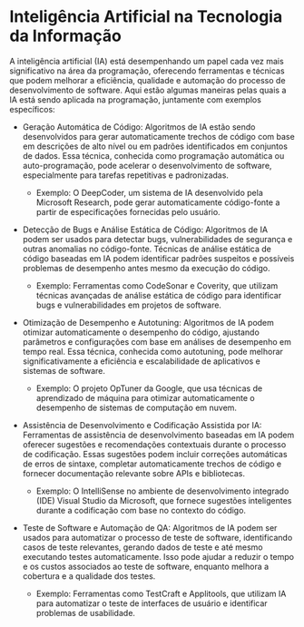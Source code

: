 # Inteligência Artificial na Tecnologia da Informação

A inteligência artificial (IA) está desempenhando um papel cada vez mais significativo na área da programação, oferecendo ferramentas e técnicas que podem melhorar a eficiência, qualidade e automação do processo de desenvolvimento de software. Aqui estão algumas maneiras pelas quais a IA está sendo aplicada na programação, juntamente com exemplos específicos:

- Geração Automática de Código: Algoritmos de IA estão sendo desenvolvidos para gerar automaticamente trechos de código com base em descrições de alto nível ou em padrões identificados em conjuntos de dados.
Essa técnica, conhecida como programação automática ou auto-programação, pode acelerar o desenvolvimento de software, especialmente para tarefas repetitivas e padronizadas.
  - Exemplo: O DeepCoder, um sistema de IA desenvolvido pela Microsoft Research, pode gerar automaticamente código-fonte a partir de especificações fornecidas pelo usuário.

- Detecção de Bugs e Análise Estática de Código: Algoritmos de IA podem ser usados para detectar bugs, vulnerabilidades de segurança e outras anomalias no código-fonte.
Técnicas de análise estática de código baseadas em IA podem identificar padrões suspeitos e possíveis problemas de desempenho antes mesmo da execução do código.
  - Exemplo: Ferramentas como CodeSonar e Coverity, que utilizam técnicas avançadas de análise estática de código para identificar bugs e vulnerabilidades em projetos de software.

- Otimização de Desempenho e Autotuning: Algoritmos de IA podem otimizar automaticamente o desempenho do código, ajustando parâmetros e configurações com base em análises de desempenho em tempo real.
Essa técnica, conhecida como autotuning, pode melhorar significativamente a eficiência e escalabilidade de aplicativos e sistemas de software.
  - Exemplo: O projeto OpTuner da Google, que usa técnicas de aprendizado de máquina para otimizar automaticamente o desempenho de sistemas de computação em nuvem.

- Assistência de Desenvolvimento e Codificação Assistida por IA: Ferramentas de assistência de desenvolvimento baseadas em IA podem oferecer sugestões e recomendações contextuais durante o processo de codificação.
Essas sugestões podem incluir correções automáticas de erros de sintaxe, completar automaticamente trechos de código e fornecer documentação relevante sobre APIs e bibliotecas.
  - Exemplo: O IntelliSense no ambiente de desenvolvimento integrado (IDE) Visual Studio da Microsoft, que fornece sugestões inteligentes durante a codificação com base no contexto do código.

- Teste de Software e Automação de QA: Algoritmos de IA podem ser usados para automatizar o processo de teste de software, identificando casos de teste relevantes, gerando dados de teste e até mesmo executando testes automaticamente.
Isso pode ajudar a reduzir o tempo e os custos associados ao teste de software, enquanto melhora a cobertura e a qualidade dos testes.
  - Exemplo: Ferramentas como TestCraft e Applitools, que utilizam IA para automatizar o teste de interfaces de usuário e identificar problemas de usabilidade.
